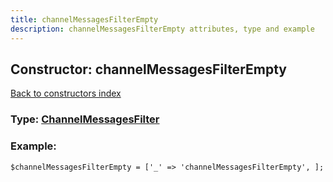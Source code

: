```yaml
---
title: channelMessagesFilterEmpty
description: channelMessagesFilterEmpty attributes, type and example
---
```

## Constructor: channelMessagesFilterEmpty  
[Back to constructors index](index.md)






### Type: [ChannelMessagesFilter](../types/ChannelMessagesFilter.md)


### Example:

```
$channelMessagesFilterEmpty = ['_' => 'channelMessagesFilterEmpty', ];
```
